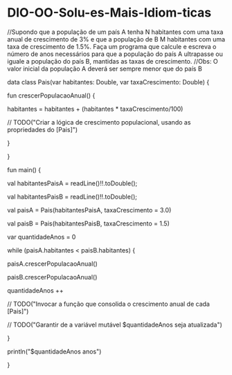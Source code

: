 # DIO-OO-Solu-es-Mais-Idiom-ticas
//Supondo que a população de um país A tenha N habitantes com uma taxa anual de crescimento de 3% e que a população de B M habitantes com uma taxa de crescimento de 1.5%. Faça um programa que calcule e escreva o número de anos necessários para que a população do país A ultrapasse ou iguale a população do país B, mantidas as taxas de crescimento.
//Obs: O valor inicial da população A deverá ser sempre menor que do país B



data class Pais(var habitantes: Double, var taxaCrescimento: Double) {

  fun crescerPopulacaoAnual() { 

   habitantes = habitantes + (habitantes * taxaCrescimento/100)

   // TODO("Criar a lógica de crescimento populacional, usando as propriedades do [Pais]")

  }

}



fun main() {

  val habitantesPaisA = readLine()!!.toDouble();

  val habitantesPaisB = readLine()!!.toDouble();

  val paisA = Pais(habitantesPaisA, taxaCrescimento = 3.0)

  val paisB = Pais(habitantesPaisB, taxaCrescimento = 1.5)

  

  var quantidadeAnos = 0

  while (paisA.habitantes < paisB.habitantes) {

  paisA.crescerPopulacaoAnual()

  paisB.crescerPopulacaoAnual()

  quantidadeAnos ++

  //  TODO("Invocar a função que consolida o crescimento anual de cada [Pais]")

  // TODO("Garantir de a variável mutável $quantidadeAnos seja atualizada")

  }

  

  println("$quantidadeAnos anos")

}

